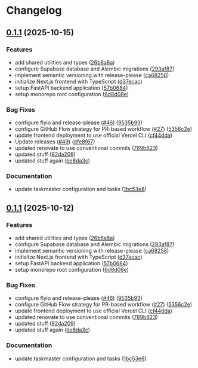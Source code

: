 # Changelog

## [0.1.1](https://github.com/iturgut/F1Picks/compare/f1-picks-v0.1.0...f1-picks-v0.1.1) (2025-10-15)


### Features

* add shared utilities and types ([26b6a8a](https://github.com/iturgut/F1Picks/commit/26b6a8aa615675362a9264c0a2c92756692da320))
* configure Supabase database and Alembic migrations ([293af87](https://github.com/iturgut/F1Picks/commit/293af87513fc0d40d95b3f1b7d394dde33d5812a))
* implement semantic versioning with release-please ([ca68258](https://github.com/iturgut/F1Picks/commit/ca682580ac158213890a7a647dfdccb048734dcc))
* initialize Next.js frontend with TypeScript ([d37ecac](https://github.com/iturgut/F1Picks/commit/d37ecac0020ece896533f170c59da1d0174fda6f))
* setup FastAPI backend application ([57b0684](https://github.com/iturgut/F1Picks/commit/57b0684e10fe059e92cea27501655cf9f282a5e8))
* setup monorepo root configuration ([6d8d08e](https://github.com/iturgut/F1Picks/commit/6d8d08ed8d503a61898892cf28234bcab3c27db6))


### Bug Fixes

* configure flyio and release-please ([#46](https://github.com/iturgut/F1Picks/issues/46)) ([9535b93](https://github.com/iturgut/F1Picks/commit/9535b93b9015dc3e26509179912c59de14c340ed))
* configure GitHub Flow strategy for PR-based workflow ([#27](https://github.com/iturgut/F1Picks/issues/27)) ([5356c2e](https://github.com/iturgut/F1Picks/commit/5356c2e55757d9647b03fd17637ed549ba296f9b))
* update frontend deployment to use official Vercel CLI ([cf44dda](https://github.com/iturgut/F1Picks/commit/cf44ddae28729c35cc64f5969b653041017a8a9f))
* Update releases ([#49](https://github.com/iturgut/F1Picks/issues/49)) ([dfe8f67](https://github.com/iturgut/F1Picks/commit/dfe8f67e767054313798a1dc460bb38a85ccab97))
* updated renovate to use conventional commits ([789b823](https://github.com/iturgut/F1Picks/commit/789b823696010f1c1fe1cb55a315540b72eb65fb))
* updated stuff ([92da209](https://github.com/iturgut/F1Picks/commit/92da2099b7f0147d6ac5e2515361d87aee828362))
* updated stuff again ([be8da3c](https://github.com/iturgut/F1Picks/commit/be8da3c054e7dd365f2305de4af34b5e946552cf))


### Documentation

* update taskmaster configuration and tasks ([1bc53e8](https://github.com/iturgut/F1Picks/commit/1bc53e84a1040411d37fc4f566add294a2b77a40))

## [0.1.1](https://github.com/iturgut/F1Picks/compare/f1-picks-v0.1.0...f1-picks-v0.1.1) (2025-10-12)


### Features

* add shared utilities and types ([26b6a8a](https://github.com/iturgut/F1Picks/commit/26b6a8aa615675362a9264c0a2c92756692da320))
* configure Supabase database and Alembic migrations ([293af87](https://github.com/iturgut/F1Picks/commit/293af87513fc0d40d95b3f1b7d394dde33d5812a))
* implement semantic versioning with release-please ([ca68258](https://github.com/iturgut/F1Picks/commit/ca682580ac158213890a7a647dfdccb048734dcc))
* initialize Next.js frontend with TypeScript ([d37ecac](https://github.com/iturgut/F1Picks/commit/d37ecac0020ece896533f170c59da1d0174fda6f))
* setup FastAPI backend application ([57b0684](https://github.com/iturgut/F1Picks/commit/57b0684e10fe059e92cea27501655cf9f282a5e8))
* setup monorepo root configuration ([6d8d08e](https://github.com/iturgut/F1Picks/commit/6d8d08ed8d503a61898892cf28234bcab3c27db6))


### Bug Fixes

* configure flyio and release-please ([#46](https://github.com/iturgut/F1Picks/issues/46)) ([9535b93](https://github.com/iturgut/F1Picks/commit/9535b93b9015dc3e26509179912c59de14c340ed))
* configure GitHub Flow strategy for PR-based workflow ([#27](https://github.com/iturgut/F1Picks/issues/27)) ([5356c2e](https://github.com/iturgut/F1Picks/commit/5356c2e55757d9647b03fd17637ed549ba296f9b))
* update frontend deployment to use official Vercel CLI ([cf44dda](https://github.com/iturgut/F1Picks/commit/cf44ddae28729c35cc64f5969b653041017a8a9f))
* updated renovate to use conventional commits ([789b823](https://github.com/iturgut/F1Picks/commit/789b823696010f1c1fe1cb55a315540b72eb65fb))
* updated stuff ([92da209](https://github.com/iturgut/F1Picks/commit/92da2099b7f0147d6ac5e2515361d87aee828362))
* updated stuff again ([be8da3c](https://github.com/iturgut/F1Picks/commit/be8da3c054e7dd365f2305de4af34b5e946552cf))


### Documentation

* update taskmaster configuration and tasks ([1bc53e8](https://github.com/iturgut/F1Picks/commit/1bc53e84a1040411d37fc4f566add294a2b77a40))
